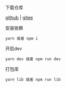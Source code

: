 下载仓库

[github](https://github.com/WangXueZhi/rayx-ui.git) | [gitee](https://gitee.com/GeBiLaoWan/rayx-vue-components-lib.git)


安装依赖
```
yarn 或者 npm i
```

开启dev
```
yarn dev 或者 npm run dev
```

打包库
```
yarn lib 或者 npm run lib
```
